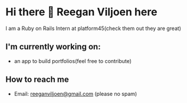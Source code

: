 # Hi there 👋 Reegan Viljoen here

I am a Ruby on Rails Intern at platform45(check them out they are great)

## I'm currently working on:
  -  an app to build portfolios(feel free to contribute)
## How to reach me
  - Email: reeganviljoen@gmail.com (please no spam)
<!--
**reeganviljoen/reeganviljoen** is a ✨ _special_ ✨ repository because its `README.md` (this file) appears on your GitHub profile.

Here are some ideas to get you started:

- 🔭 I’m currently working on ...
- 🌱 I’m currently learning ...
- 👯 I’m looking to collaborate on ...
- 🤔 I’m looking for help with ...
- 💬 Ask me about ...
- 📫 How to reach me: ...
- 😄 Pronouns: ...
- ⚡ Fun fact: ...
-->
